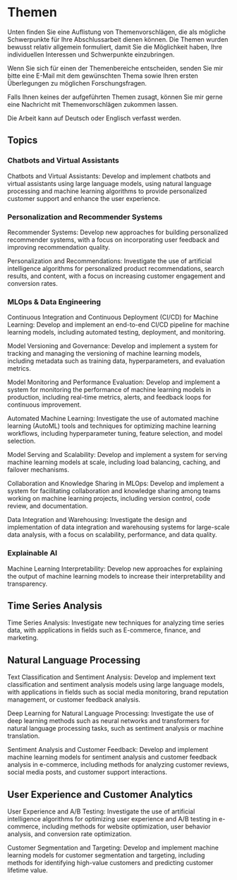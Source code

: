 # Themen

Unten finden Sie eine Auflistung von Themenvorschlägen, die als mögliche Schwerpunkte für Ihre Abschlussarbeit dienen können. Die Themen wurden bewusst relativ allgemein formuliert, damit Sie die Möglichkeit haben, Ihre individuellen Interessen und Schwerpunkte einzubringen. 

Wenn Sie sich für einen der Themenbereiche entscheiden, senden Sie mir bitte eine E-Mail mit dem gewünschten Thema sowie Ihren ersten Überlegungen zu möglichen Forschungsfragen.

Falls Ihnen keines der aufgeführten Themen zusagt, können Sie mir gerne eine Nachricht mit Themenvorschlägen zukommen lassen. 

Die Arbeit kann auf Deutsch oder Englisch verfasst werden.


## Topics

### Chatbots and Virtual Assistants

Chatbots and Virtual Assistants: Develop and implement chatbots and virtual assistants using large language models, using natural language processing and machine learning algorithms to provide personalized customer support and enhance the user experience.

### Personalization and Recommender Systems

Recommender Systems: Develop new approaches for building personalized recommender systems, with a focus on incorporating user feedback and improving recommendation quality.

Personalization and Recommendations: Investigate the use of artificial intelligence algorithms for personalized product recommendations, search results, and content, with a focus on increasing customer engagement and conversion rates.


### MLOps & Data Engineering

Continuous Integration and Continuous Deployment (CI/CD) for Machine Learning: Develop and implement an end-to-end CI/CD pipeline for machine learning models, including automated testing, deployment, and monitoring.

Model Versioning and Governance: Develop and implement a system for tracking and managing the versioning of machine learning models, including metadata such as training data, hyperparameters, and evaluation metrics.

Model Monitoring and Performance Evaluation: Develop and implement a system for monitoring the performance of machine learning models in production, including real-time metrics, alerts, and feedback loops for continuous improvement.

Automated Machine Learning: Investigate the use of automated machine learning (AutoML) tools and techniques for optimizing machine learning workflows, including hyperparameter tuning, feature selection, and model selection.

Model Serving and Scalability: Develop and implement a system for serving machine learning models at scale, including load balancing, caching, and failover mechanisms.

Collaboration and Knowledge Sharing in MLOps: Develop and implement a system for facilitating collaboration and knowledge sharing among teams working on machine learning projects, including version control, code review, and documentation.

Data Integration and Warehousing: Investigate the design and implementation of data integration and warehousing systems for large-scale data analysis, with a focus on scalability, performance, and data quality.


### Explainable AI

Machine Learning Interpretability: Develop new approaches for explaining the output of machine learning models to increase their interpretability and transparency.



## Time Series Analysis

Time Series Analysis: Investigate new techniques for analyzing time series data, with applications in fields such as E-commerce, finance, and marketing.

## Natural Language Processing

Text Classification and Sentiment Analysis: Develop and implement text classification and sentiment analysis models using large language models, with applications in fields such as social media monitoring, brand reputation management, or customer feedback analysis.

Deep Learning for Natural Language Processing: Investigate the use of deep learning methods such as neural networks and transformers for natural language processing tasks, such as sentiment analysis or machine translation.

Sentiment Analysis and Customer Feedback: Develop and implement machine learning models for sentiment analysis and customer feedback analysis in e-commerce, including methods for analyzing customer reviews, social media posts, and customer support interactions.

## User Experience and Customer Analytics

User Experience and A/B Testing: Investigate the use of artificial intelligence algorithms for optimizing user experience and A/B testing in e-commerce, including methods for website optimization, user behavior analysis, and conversion rate optimization.


Customer Segmentation and Targeting: Develop and implement machine learning models for customer segmentation and targeting, including methods for identifying high-value customers and predicting customer lifetime value.


